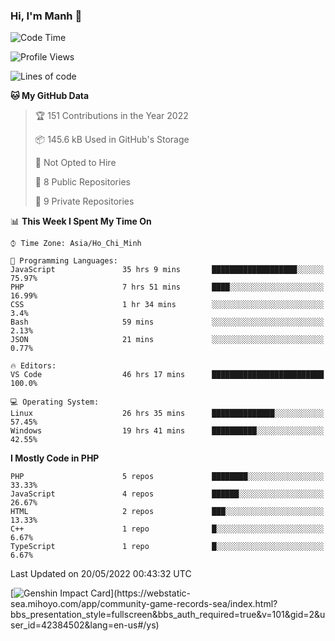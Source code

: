 ### Hi, I'm Manh 👋

<!--START_SECTION:waka-->
![Code Time](http://img.shields.io/badge/Code%20Time-0%20secs-blue)

![Profile Views](http://img.shields.io/badge/Profile%20Views-23-blue)

![Lines of code](https://img.shields.io/badge/From%20Hello%20World%20I%27ve%20Written-2%20Million%20lines%20of%20code-blue)

**🐱 My GitHub Data** 

> 🏆 151 Contributions in the Year 2022
 > 
> 📦 145.6 kB Used in GitHub's Storage 
 > 
> 🚫 Not Opted to Hire
 > 
> 📜 8 Public Repositories 
 > 
> 🔑 9 Private Repositories  
 > 
📊 **This Week I Spent My Time On** 

```text
⌚︎ Time Zone: Asia/Ho_Chi_Minh

💬 Programming Languages: 
JavaScript               35 hrs 9 mins       ███████████████████░░░░░░   75.97% 
PHP                      7 hrs 51 mins       ████░░░░░░░░░░░░░░░░░░░░░   16.99% 
CSS                      1 hr 34 mins        ░░░░░░░░░░░░░░░░░░░░░░░░░   3.4% 
Bash                     59 mins             ░░░░░░░░░░░░░░░░░░░░░░░░░   2.13% 
JSON                     21 mins             ░░░░░░░░░░░░░░░░░░░░░░░░░   0.77%

🔥 Editors: 
VS Code                  46 hrs 17 mins      █████████████████████████   100.0%

💻 Operating System: 
Linux                    26 hrs 35 mins      ██████████████░░░░░░░░░░░   57.45% 
Windows                  19 hrs 41 mins      ██████████░░░░░░░░░░░░░░░   42.55%

```

**I Mostly Code in PHP** 

```text
PHP                      5 repos             ████████░░░░░░░░░░░░░░░░░   33.33% 
JavaScript               4 repos             ██████░░░░░░░░░░░░░░░░░░░   26.67% 
HTML                     2 repos             ███░░░░░░░░░░░░░░░░░░░░░░   13.33% 
C++                      1 repo              █░░░░░░░░░░░░░░░░░░░░░░░░   6.67% 
TypeScript               1 repo              █░░░░░░░░░░░░░░░░░░░░░░░░   6.67%

```



 Last Updated on 20/05/2022 00:43:32 UTC
<!--END_SECTION:waka-->

[![Genshin Impact Card](https://api.mn07.xyz/genshin/card/42384502?)](https://webstatic-sea.mihoyo.com/app/community-game-records-sea/index.html?bbs_presentation_style=fullscreen&bbs_auth_required=true&v=101&gid=2&user_id=42384502&lang=en-us#/ys)
